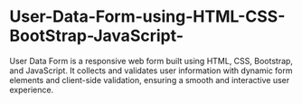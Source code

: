 # User-Data-Form-using-HTML-CSS-BootStrap-JavaScript-
User Data Form is a responsive web form built using HTML, CSS, Bootstrap, and JavaScript. It collects and validates user information with dynamic form elements and client-side validation, ensuring a smooth and interactive user experience.
